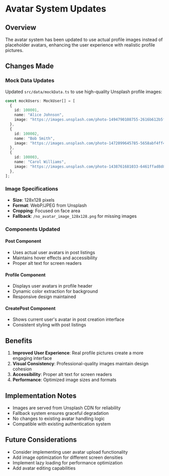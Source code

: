 # Avatar System Updates

## Overview

The avatar system has been updated to use actual profile images instead of placeholder avatars, enhancing the user experience with realistic profile pictures.

## Changes Made

### Mock Data Updates

Updated `src/data/mockData.ts` to use high-quality Unsplash profile images:

```typescript
const mockUsers: MockUser[] = [
  {
    id: 100001,
    name: "Alice Johnson",
    image: "https://images.unsplash.com/photo-1494790108755-2616b612b5fd?w=128&h=128&fit=crop&crop=face",
  },
  {
    id: 100002,
    name: "Bob Smith", 
    image: "https://images.unsplash.com/photo-1472099645785-5658abf4ff4e?w=128&h=128&fit=crop&crop=face",
  },
  {
    id: 100003,
    name: "Carol Williams",
    image: "https://images.unsplash.com/photo-1438761681033-6461ffad8d80?w=128&h=128&fit=crop&crop=face",
  },
];
```

### Image Specifications

- **Size**: 128x128 pixels
- **Format**: WebP/JPEG from Unsplash
- **Cropping**: Focused on face area
- **Fallback**: `/no_avatar_image_128x128.png` for missing images

### Components Updated

#### Post Component
- Uses actual user avatars in post listings
- Maintains hover effects and accessibility
- Proper alt text for screen readers

#### Profile Component
- Displays user avatars in profile header
- Dynamic color extraction for background
- Responsive design maintained

#### CreatePost Component
- Shows current user's avatar in post creation interface
- Consistent styling with post listings

## Benefits

1. **Improved User Experience**: Real profile pictures create a more engaging interface
2. **Visual Consistency**: Professional-quality images maintain design cohesion
3. **Accessibility**: Proper alt text for screen readers
4. **Performance**: Optimized image sizes and formats

## Implementation Notes

- Images are served from Unsplash CDN for reliability
- Fallback system ensures graceful degradation
- No changes to existing avatar handling logic
- Compatible with existing authentication system

## Future Considerations

- Consider implementing user avatar upload functionality
- Add image optimization for different screen densities
- Implement lazy loading for performance optimization
- Add avatar editing capabilities